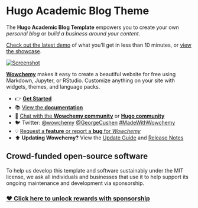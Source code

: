 <!--<p align="center"><a href="https://wowchemy.com" target="_blank" rel="noopener"><img src="https://sourcethemes.com/academic/img/logo_200px.png" alt="Wowchemy Website Builder"></a></p>-->

# Hugo Academic Blog Theme

The **Hugo Academic Blog Template** empowers you to create your own *personal blog* or *build a business around your content*.

[Check out the latest demo](https://hugo-blog-starter.netlify.app/) of what you'll get in less than 10 minutes, or [view the showcase](https://wowchemy.com/user-stories/).

[![Screenshot]()](./preview.webp)

[**Wowchemy**](https://github.com/wowchemy/wowchemy-hugo-modules/) makes it easy to create a beautiful website for free using Markdown, Jupyter, or RStudio. Customize anything on your site with widgets, themes, and language packs.

- 👉 [**Get Started**](https://wowchemy.com/docs/install/)
- 📚 [View the **documentation**](https://wowchemy.com/docs/)
- 💬 [Chat with the **Wowchemy community**](https://discord.gg/z8wNYzb) or [**Hugo community**](https://discourse.gohugo.io)
- 🐦 Twitter: [@wowchemy](https://twitter.com/wowchemy) [@GeorgeCushen](https://twitter.com/GeorgeCushen) [#MadeWithWowchemy](https://twitter.com/search?q=(%23MadeWithWowchemy%20OR%20%23MadeWithAcademic)&src=typed_query)
- 💡 [Request a **feature** or report a **bug** for _Wowchemy_](https://github.com/wowchemy/wowchemy-hugo-modules/issues)
- ⬆️ **Updating Wowchemy?** View the [Update Guide](https://wowchemy.com/docs/update/) and [Release Notes](https://wowchemy.com/updates/)

## Crowd-funded open-source software

To help us develop this template and software sustainably under the MIT license, we ask all individuals and businesses that use it to help support its ongoing maintenance and development via sponsorship.

### [❤️ Click here to unlock rewards with sponsorship](https://wowchemy.com/plans/)

<!--
[![Screenshot]()](https://github.com/wowchemy/starter-blog)
-->

<!--
[![](https://ga-beacon.appspot.com/UA-78646709-2/starter-blog/readme?pixel)](https://github.com/igrigorik/ga-beacon)
-->
